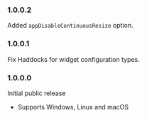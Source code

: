 ### 1.0.0.2

Added `appDisableContinuousResize` option.

### 1.0.0.1

Fix Haddocks for widget configuration types.

### 1.0.0.0

Initial public release

- Supports Windows, Linux and macOS
